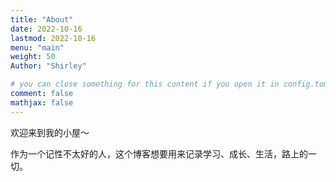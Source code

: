 ```yaml
---
title: "About"
date: 2022-10-16
lastmod: 2022-10-16
menu: "main"
weight: 50
Author: "Shirley"

# you can close something for this content if you open it in config.toml.
comment: false
mathjax: false
---
```


欢迎来到我的小屋～

作为一个记性不太好的人，这个博客想要用来记录学习、成长、生活，路上的一切。
